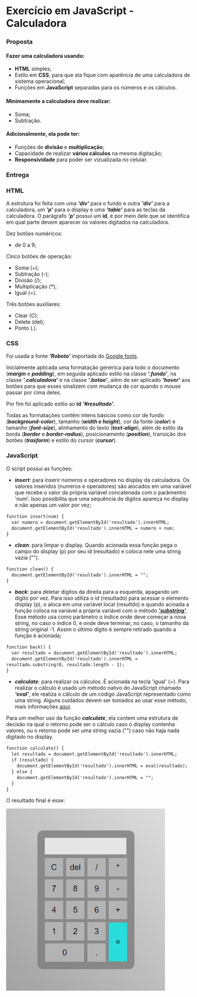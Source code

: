 # Exercício em JavaScript - Calculadora

### Proposta

#### Fazer uma calculadora usando:
- **HTML** simples;
- Estilo em **CSS**, para que ela fique com aparência de uma calculadora de sistema operacional;
- Funções em **JavaScript** separadas para os números e os cálculos. 

#### Minimamente a calculadora deve realizar:
- Soma; 
- Subtração.

#### Adicionalmente, ela pode ter:
- Funções de **divisão** e **multiplicação**;
- Capacidade de realizar **vários cálculos** na mesma digitação;
- **Responsividade** para poder ser vizualizada no celular.

### Entrega

### **HTML**

A estrutura foi feita com uma ***'div'*** para o fundo e outra ***'div'*** para a calculadora, um ***'p'*** para o display e uma ***'table'*** para as teclas da calculadora. O parágrafo ***'p'*** possui um **id**, é por meio dele que se identifica em qual parte devem aparecer os valores digitados na calculadora.

Dez botões numéricos:
- de 0 a 9;

Cinco botões de operação:
- Soma (+);
- Subtração (-);
- Divisão (/);
- Multiplicação (*);
- Igual (=).

Três botões auxiliares: 
- Clear (C);
- Delete (del);
- Ponto (.).

### **CSS**

Foi usada a fonte ***'Roboto'*** importada do [Google fonts](https://fonts.google.com/). 

Inicialmente aplicada uma formatação genérica para todo o documento (***margin*** e ***padding***), em seguida aplicado estilo na classe ***'.fundo'***, na classe ***'.calculadora'*** e na classe ***'.botao'***, além de ser aplicado ***'hover'*** aos botões para que esses sinalizem com mudança de cor quando o mouse passar por cima deles.

Por fim foi aplicado estilo ao **id** ***'#resultado'***.

Todas as formatações contêm intens básicos como cor de fundo (***background-color***), tamanho (***width e height***), cor da fonte (***color***) e tamanho (***font-size***), alinhamento do texto (***text-align***), além de estilo da borda (***border*** e ***border-radius***), posicionamento (***position***), transição dos botões (***trasform***) e estilo do cursor (***cursor***).

### **JavaScript**

O script possui as funções:
- ***insert***: para inserir números e operadores no display da calculadora. Os valores inseridos (numeros e operadores) são alocados em uma variável que recebe o valor da própria variável concatenada com o parâmentro 'num'. Isso possibilita que uma sequência de digitos apareça no display e não apenas um valor por vez;
```
function insert(num) {
  var numero = document.getElementById('resultado').innerHTML;
  document.getElementById('resultado').innerHTML = numero + num;
}
```

- ***clean***: para limpar o display. Quando acionada essa função pega o campo do display (p) por seu id (resultado) e coloca nele uma string vazia ("").
```
function clean() {
  document.getElementById('resultado').innerHTML = "";
}
```

- ***back***: para deletar dígitos da direita para a esquerda, apagando um dígito por vez. Para isso utiliza o id (resultado) para acessar o elemento display (p), o aloca em uma variável local (resultdo) e quando acinada a função coloca na variável a própria variável com o método [***'substring'***](https://developer.mozilla.org/pt-BR/docs/Web/JavaScript/Reference/Global_Objects/String/substring). Esse método usa como parâmetro o índice onde deve começar a nova string, no caso o índice 0, e onde deve terminar, no caso, o tamanho da string original -1. Assim o último dígito é sempre retirado quando a função é acionada;
```
function back() {
  var resultado = document.getElementById('resultado').innerHTML;
  document.getElementById('resultado').innerHTML = resultado.substring(0, resultado.length - 1);
}
```

- ***calculate***: para realizar os cálculos. É acionada na tecla 'igual' (=). Para realizar o cálculo é usado um método nativo do JavaScript chamado ***'eval'***, ele realiza o cálculo de um código JavaScript representado como uma string. Alguns cuidados devem ser tomados ao usar esse método, mais informações [aqui](https://developer.mozilla.org/pt-BR/docs/Web/JavaScript/Reference/Global_Objects/eval).

Para um melhor uso da função ***calculate***, ela contem uma estrutura de decisão na qual o retorno pode ser o cálculo caso o display contenha valores, ou o retorno pode ser uma string vazia ("") caso não haja nada digitado no display.
```
function calculate() {
  let resultado = document.getElementById('resultado').innerHTML;
  if (resultado) {
    document.getElementById('resultado').innerHTML = eval(resultado);
  } else {
    document.getElementById('resultado').innerHTML = "";
  }
}
```

O resultado final é esse: 

![](./img/calculadora.png)
